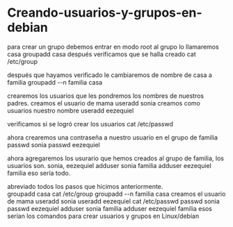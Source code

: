 # Creando-usuarios-y-grupos-en-debian
para crear un grupo debemos entrar en modo root
al grupo lo llamaremos casa
groupadd casa
después verificamos que se halla creado
cat /etc/group

después que hayamos verificado le cambiaremos de nombre de casa a familia
groupadd --n familia casa

crearemos los usuarios que les pondremos los nombres de nuestros padres.
creamos el usuario de mama
useradd sonia 
creamos como usuarios nuestro nombre
useradd eezequiel

verificamos si se logró crear los usuarios
cat /etc/passwd

ahora crearemos una contraseña a nuestro usuario en el grupo de familia
passwd sonia
passwd eezequiel

ahora agregaremos los usurario que hemos creados al grupo de familia, los usuarios son. sonia, eezequiel
adduser sonia familia
adduser eezequiel familia
eso sería todo.

abreviado todos los pasos que hicimos anteriormente.  
groupadd casa
cat /etc/group
groupadd --n familia casa
creamos el usuario de mama
useradd sonia
useradd eezequiel 
cat /etc/passwd
passwd sonia
passwd eezequiel
adduser sonia familia
adduser eezequiel familia
esos serían los comandos para crear usuarios y grupos en Linux/debían
